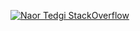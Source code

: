 [![Naor Tedgi StackOverflow](https://github-readme-stackoverflow.vercel.app/?userID=4267015&theme=light)](https://stackoverflow.com/users/4267015/naor-tedgi)
